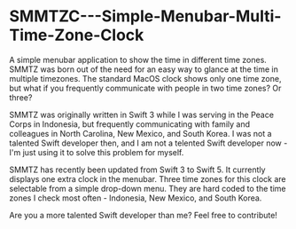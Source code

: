 # SMMTZC---Simple-Menubar-Multi-Time-Zone-Clock

A simple menubar application to show the time in different time zones. 
SMMTZ was born out of the need for an easy way to glance at the time in multiple timezones.
The standard MacOS clock shows only one time zone, but what if you frequently communicate with people in two time zones? Or three? 

SMMTZ was originally written in Swift 3 while I was serving in the Peace Corps in Indonesia, but frequently communicating with family and colleagues in North Carolina, New Mexico, and South Korea. I was not a talented Swift developer then, and I am not a telented Swift developer now - I'm just using it to solve this problem for myself. 

SMMTZ has recently been updated from Swift 3 to Swift 5. It currently displays one extra clock in the menubar. Three time zones for this clock are selectable from a simple drop-down menu. They are hard coded to the time zones I check most often - Indonesia, New Mexico, and South Korea. 

Are you a more talented Swift developer than me? Feel free to contribute! 

